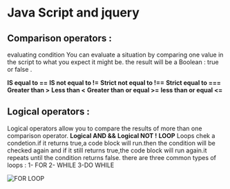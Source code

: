 # Java Script and jquery


## Comparison operators :
evaluating condition 
You can evaluate a situation by comparing one value in the script to what you expect it might be. the result will be a Boolean : true or false .

**IS equal to ==**
**IS not equal to !=**
**Strict not equal to !==**
**Strict equal to ===**
**Greater than >**
**Less than <**
**Greater than or equal >=**
**less than or equal <=**

## Logical operators :
Logical operators allow you to compare the results of more than one comparison operator.
**Logical AND &&**
**Logical NOT !**
**LOOP**
Loops chek a condetion.if it returns true,a code block will run.then the condition will be checked again and if it still returns true,the code block will run again.it repeats until the condition returns false.
there are three common types of loops :
1- FOR  2- WHILE   3-DO WHILE

![FOR LOOP](https://miro.medium.com/max/960/1*XJvkwoG4BLFnx6tpfzPZQQ.jpeg)



